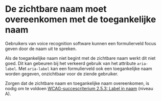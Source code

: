 <!-- @license CC0-1.0 -->

# De zichtbare naam moet overeenkomen met de toegankelijke naam

Gebruikers van voice recognition software kunnen een formulierveld focus geven door de naam uit te spreken.

Als de toegankelijke naam niet begint met de zichtbare naam werkt dit niet goed. Dit kan gebeuren bij het verkeerd gebruik van het attribute `aria-label`. Met `aria-label` kan een formulierveld ook een toegankelijke naam worden gegeven, onzichtbaar voor de ziende gebruiker.

Zorgen dat de zichtbare naam en toegankelijke naam overeenkomen, is nodig om te voldoen [WCAG-succescriterium 2.5.3: Label in naam](/wcag/2.5.3) (niveau A).
